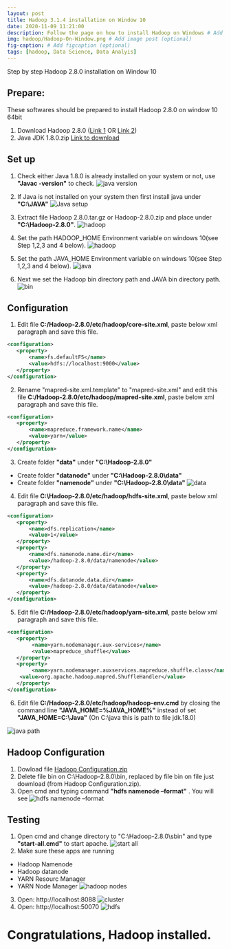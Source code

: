 ```yaml
---
layout: post
title: Hadoop 3.1.4 installation on Window 10
date: 2020-11-09 11:21:00
description: Follow the page on how to install Hadoop on Windows # Add post description (optional)
img: hadoop/Hadoop-On-Window.png # Add image post (optional)
fig-caption: # Add figcaption (optional)
tags: [hadoop, Data Science, Data Analyis]
---
```

Step by step Hadoop 2.8.0 installation on Window 10

## Prepare:
These softwares should be prepared to install Hadoop 2.8.0 on window 10 64bit

1. Download Hadoop 2.8.0 ([Link 1](http://www-eu.apache.org/dist/hadoop/common/hadoop-2.8.0/hadoop-2.8.0.tar.gz) OR [Link 2](http://archive.apache.org/dist/hadoop/core//hadoop-2.8.0/hadoop-2.8.0.tar.gz))
1. Java JDK 1.8.0.zip [Link to download](http://www.oracle.com/technetwork/java/javase/downloads/jdk8-downloads-2133151.html)

## Set up
1. Check either Java 1.8.0 is already installed on your system or not, use **"Javac -version"** to check. 
![java version]({{site.baseurl}}/assets/img/posts/hadoop/How%20to%20check%20java%20version.png)

1. If Java is not installed on your system then first install java under **"C:\JAVA"**
![Java setup]({{site.baseurl}}/assets/img/posts/hadoop/Java.png)

1. Extract file Hadoop 2.8.0.tar.gz or Hadoop-2.8.0.zip and place under **"C:\Hadoop-2.8.0"**.
![hadoop]({{site.baseurl}}/assets/img/posts/hadoop/Hadoop-2.8.0.png)

1. Set the path HADOOP_HOME Environment variable on windows 10(see Step 1,2,3 and 4 below).
![hadoop]({{site.baseurl}}/assets/img/posts/hadoop/Hadoop%20Path.png)

1. Set the path JAVA_HOME Environment variable on windows 10(see Step 1,2,3 and 4 below).
![java]({{site.baseurl}}/assets/img/posts/hadoop/Java%20Path.png)

1. Next we set the Hadoop bin directory path and JAVA bin directory path.
![bin]({{site.baseurl}}/assets/img/posts/hadoop/bin%20directory%20path.png)

## Configuration
1. Edit file **C:/Hadoop-2.8.0/etc/hadoop/core-site.xml**, paste below xml paragraph and save this file.

```xml
<configuration>
   <property>
       <name>fs.defaultFS</name>
       <value>hdfs://localhost:9000</value>
   </property>
</configuration>
```

2. Rename "mapred-site.xml.template" to "mapred-site.xml" and edit this file **C:/Hadoop-2.8.0/etc/hadoop/mapred-site.xml**, paste below xml paragraph and save this file.

```xml
<configuration>
   <property>
       <name>mapreduce.framework.name</name>
       <value>yarn</value>
   </property>
</configuration>
```

3. Create folder **"data"** under **"C:\Hadoop-2.8.0"**
* Create folder  **"datanode"** under **"C:\Hadoop-2.8.0\data"**
* Create folder  **"namenode"** under **"C:\Hadoop-2.8.0\data"**
![data]({{site.baseurl}}/assets/img/posts/hadoop/data.PNG)
4. Edit file  **C:\Hadoop-2.8.0/etc/hadoop/hdfs-site.xml**, paste below xml paragraph and save this file.

```xml
<configuration>
   <property>
       <name>dfs.replication</name>
       <value>1</value>
   </property>
   <property>
       <name>dfs.namenode.name.dir</name>
       <value>/hadoop-2.8.0/data/namenode</value>
   </property>
   <property>
       <name>dfs.datanode.data.dir</name>
       <value>/hadoop-2.8.0/data/datanode</value>
   </property>
</configuration>
```

5. Edit file **C:/Hadoop-2.8.0/etc/hadoop/yarn-site.xml**, paste below xml paragraph and save this file.

```xml
<configuration>
   <property>
    	<name>yarn.nodemanager.aux-services</name>
    	<value>mapreduce_shuffle</value>
   </property>
   <property>
      	<name>yarn.nodemanager.auxservices.mapreduce.shuffle.class</name>  
	<value>org.apache.hadoop.mapred.ShuffleHandler</value>
   </property>
</configuration>
```

6. Edit file **C:/Hadoop-2.8.0/etc/hadoop/hadoop-env.cmd** by closing the command line  **"JAVA_HOME=%JAVA_HOME%"** instead of set  **"JAVA_HOME=C:\Java"** (On C:\java this is path to file jdk.18.0)

![java path]({{site.baseurl}}/assets/img/posts/hadoop/java%20path%20setup.png)

## Hadoop Configuration
1. Dowload file [Hadoop Configuration.zip](https://github.com/MuhammadBilalYar/HADOOP-INSTALLATION-ON-WINDOW-10/blob/master/Hadoop%20Configuration.zip) 
1. Delete file bin on C:\Hadoop-2.8.0\bin, replaced by file bin on file just download (from Hadoop Configuration.zip).
1. Open cmd and typing command **"hdfs namenode –format"** . You will see 
![hdfs namenode –format]({{site.baseurl}}/assets/img/posts/hadoop/hdfs%20namenode%20%E2%80%93format.PNG)

## Testing
1. Open cmd and change directory to "C:\Hadoop-2.8.0\sbin" and type **"start-all.cmd"** to start apache.
![start all]({{site.baseurl}}/assets/img/posts/hadoop/start-all.PNG)
1. Make sure these apps are running 
* Hadoop Namenode
* Hadoop datanode
* YARN Resourc Manager
* YARN Node Manager
![hadoop nodes]({{site.baseurl}}/assets/img/posts/hadoop/nodes.PNG)
3. Open:  http://localhost:8088
![cluster]({{site.baseurl}}/assets/img/posts/hadoop/hadoop%20cluster.PNG)
4. Open:  http://localhost:50070
![hdfs]({{site.baseurl}}/assets/img/posts/hadoop/hdfs.PNG)
# Congratulations, Hadoop installed.
